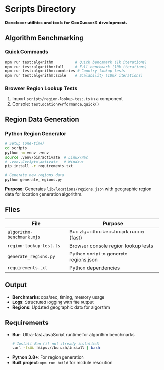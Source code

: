 # Scripts Directory

**Developer utilities and tools for GeoGusserX development.**

## Algorithm Benchmarking

### Quick Commands
```bash
npm run test:algorithm          # Quick benchmark (1k iterations)
npm run test:algorithm:full     # Full benchmark (10k iterations)
npm run test:algorithm:countries # Country lookup tests
npm run test:algorithm:scale    # Scalability (100k iterations)
```

### Browser Region Lookup Tests
1. Import `scripts/region-lookup-test.ts` in a component
2. Console: `testLocationPerformance.quick()`

## Region Data Generation

### Python Region Generator
```bash
# Setup (one-time)
cd scripts
python -m venv .venv
source .venv/bin/activate  # Linux/Mac
# .venv\Scripts\activate   # Windows
pip install -r requirements.txt

# Generate new regions data
python generate_regions.py
```

**Purpose**: Generates `lib/locations/regions.json` with geographic region data for location generation algorithm.

## Files

| File | Purpose |
|------|----------|
| `algorithm-benchmark.mjs` | Bun algorithm benchmark runner (fast) |
| `region-lookup-test.ts` | Browser console region lookup tests |
| `generate_regions.py` | Python script to generate regions.json |
| `requirements.txt` | Python dependencies |

## Output

- **Benchmarks**: ops/sec, timing, memory usage
- **Logs**: Structured logging with file output
- **Regions**: Updated geographic data for algorithm

## Requirements

- **Bun**: Ultra-fast JavaScript runtime for algorithm benchmarks
  ```bash
  # Install Bun (if not already installed)
  curl -fsSL https://bun.sh/install | bash
  ```
- **Python 3.8+**: For region generation
- **Built project**: `npm run build` for module resolution
